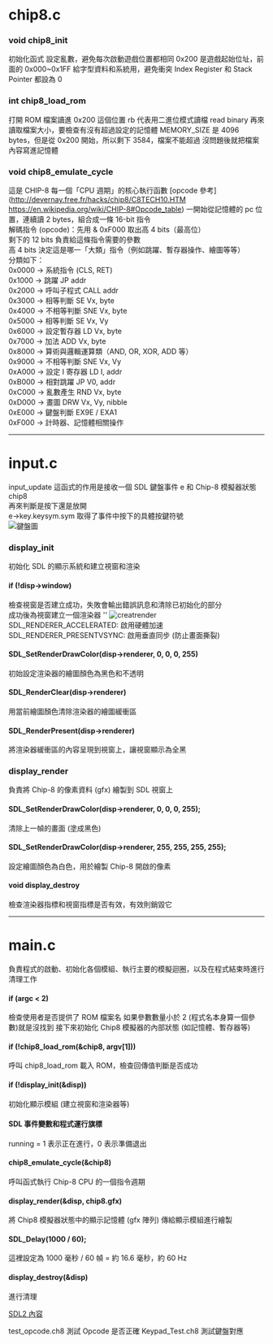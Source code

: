 # chip8.c

### void chip8_init

初始化函式
設定亂數，避免每次啟動遊戲位置都相同
0x200 是遊戲起始位址，前面的 0x000~0x1FF 給字型資料和系統用，避免衝突
Index Register 和 Stack Pointer 都設為 0

### int chip8_load_rom

打開 ROM 檔案讀進 0x200 這個位置
rb 代表用二進位模式讀檔
read binary
再來讀取檔案大小，要檢查有沒有超過設定的記憶體
MEMORY_SIZE 是 4096 bytes，但是從 0x200 開始，所以剩下 3584，檔案不能超過
沒問題後就把檔案內容寫進記憶體

### void chip8_emulate_cycle

這是 CHIP-8 每一個「CPU 週期」的核心執行函數
[opcode 參考](http://devernay.free.fr/hacks/chip8/C8TECH10.HTM  
https://en.wikipedia.org/wiki/CHIP-8#Opcode_table)
一開始從記憶體的 pc 位置，連續讀 2 bytes，組合成一條 16-bit 指令  
解碼指令 (opcode)：先用 & 0xF000 取出高 4 bits（最高位）  
剩下的 12 bits 負責給這條指令需要的參數  
高 4 bits 決定這是哪一「大類」指令（例如跳躍、暫存器操作、繪圖等等）  
分類如下：  
0x0000 → 系統指令 (CLS, RET)  
0x1000 → 跳躍 JP addr  
0x2000 → 呼叫子程式 CALL addr  
0x3000 → 相等判斷 SE Vx, byte  
0x4000 → 不相等判斷 SNE Vx, byte  
0x5000 → 相等判斷 SE Vx, Vy  
0x6000 → 設定暫存器 LD Vx, byte  
0x7000 → 加法 ADD Vx, byte  
0x8000 → 算術與邏輯運算類（AND, OR, XOR, ADD 等）  
0x9000 → 不相等判斷 SNE Vx, Vy  
0xA000 → 設定 I 寄存器 LD I, addr  
0xB000 → 相對跳躍 JP V0, addr  
0xC000 → 亂數產生 RND Vx, byte  
0xD000 → 畫圖 DRW Vx, Vy, nibble  
0xE000 → 鍵盤判斷 EX9E / EXA1  
0xF000 → 計時器、記憶體相關操作

---

# input.c

input_update 這函式的作用是接收一個 SDL 鍵盤事件 e 和 Chip-8 模擬器狀態 chip8  
再來判斷是按下還是放開  
e->key.keysym.sym 取得了事件中按下的具體按鍵符號  
![鍵盤圖](/pic/keypad.png)

### display_init

初始化 SDL 的顯示系統和建立視窗和渲染

#### if (!disp->window)

檢查視窗是否建立成功，失敗會輸出錯誤訊息和清除已初始化的部分  
成功後為視窗建立一個渲染器
'' ![creatrender](/pic/CreateRenderer.png)
SDL_RENDERER_ACCELERATED: 啟用硬體加速  
SDL_RENDERER_PRESENTVSYNC: 啟用垂直同步 (防止畫面撕裂)

#### SDL_SetRenderDrawColor(disp->renderer, 0, 0, 0, 255)

初始設定渲染器的繪圖顏色為黑色和不透明

#### SDL_RenderClear(disp->renderer)

用當前繪圖顏色清除渲染器的繪圖緩衝區

#### SDL_RenderPresent(disp->renderer)

將渲染器緩衝區的內容呈現到視窗上，讓視窗顯示為全黑

### display_render

負責將 Chip-8 的像素資料 (gfx) 繪製到 SDL 視窗上

#### SDL_SetRenderDrawColor(disp->renderer, 0, 0, 0, 255);

清除上一幀的畫面 (塗成黑色)

#### SDL_SetRenderDrawColor(disp->renderer, 255, 255, 255, 255);

設定繪圖顏色為白色，用於繪製 Chip-8 開啟的像素

#### void display_destroy

檢查渲染器指標和視窗指標是否有效，有效則銷毀它

---

# main.c

負責程式的啟動、初始化各個模組、執行主要的模擬迴圈，以及在程式結束時進行清理工作

#### if (argc < 2)

檢查使用者是否提供了 ROM 檔案名
如果參數數量小於 2 (程式名本身算一個參數)就是沒找到
接下來初始化 Chip8 模擬器的內部狀態 (如記憶體、暫存器等)

#### if (!chip8_load_rom(&chip8, argv[1]))

呼叫 chip8_load_rom 載入 ROM，檢查回傳值判斷是否成功

#### if (!display_init(&disp))

初始化顯示模組 (建立視窗和渲染器等)

#### SDL 事件變數和程式運行旗標

running = 1 表示正在進行，0 表示準備退出

#### chip8_emulate_cycle(&chip8)

呼叫函式執行 Chip-8 CPU 的一個指令週期

#### display_render(&disp, chip8.gfx)

將 Chip8 模擬器狀態中的顯示記憶體 (gfx 陣列) 傳給顯示模組進行繪製

#### SDL_Delay(1000 / 60);

這裡設定為 1000 毫秒 / 60 幀 = 約 16.6 毫秒，約 60 Hz

#### display_destroy(&disp)

進行清理

[SDL2 內容](https://wiki.libsdl.org/SDL2/FrontPage)  


test_opcode.ch8 測試 Opcode 是否正確
Keypad_Test.ch8 測試鍵盤對應
